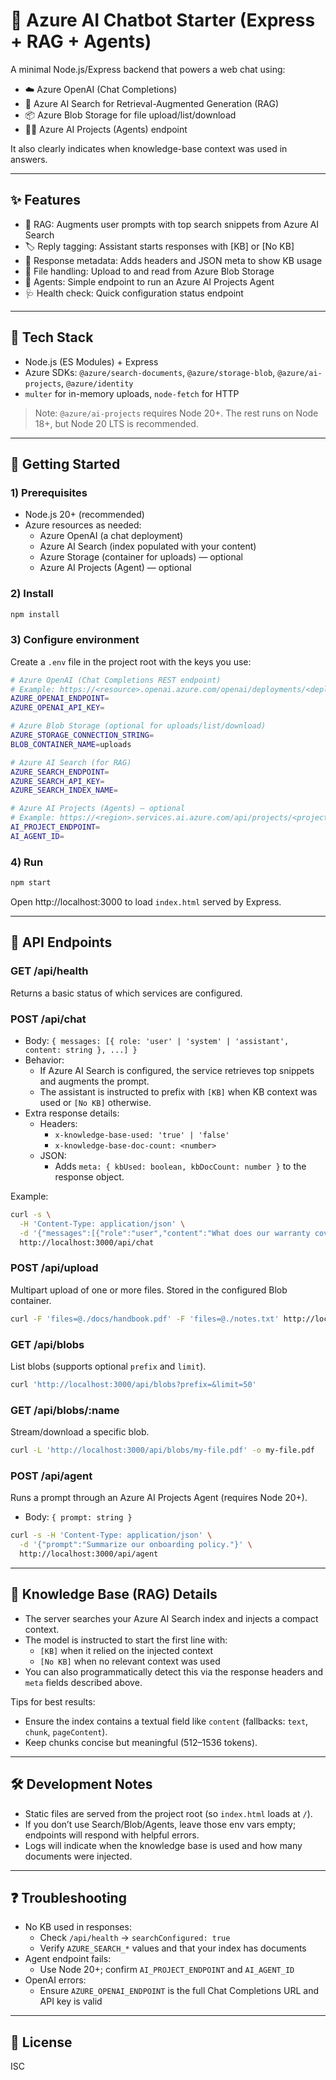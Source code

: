 # 🤖 Azure AI Chatbot Starter (Express + RAG + Agents)

A minimal Node.js/Express backend that powers a web chat using:

- ☁️ Azure OpenAI (Chat Completions)
- 🔎 Azure AI Search for Retrieval-Augmented Generation (RAG)
- 📦 Azure Blob Storage for file upload/list/download
- 🧑‍💼 Azure AI Projects (Agents) endpoint

It also clearly indicates when knowledge-base context was used in answers.

---

## ✨ Features

- 🧠 RAG: Augments user prompts with top search snippets from Azure AI Search
- 🏷️ Reply tagging: Assistant starts responses with [KB] or [No KB]
- 🧾 Response metadata: Adds headers and JSON meta to show KB usage
- 📁 File handling: Upload to and read from Azure Blob Storage
- 🧵 Agents: Simple endpoint to run an Azure AI Projects Agent
- 🩺 Health check: Quick configuration status endpoint

---

## 🧰 Tech Stack

- Node.js (ES Modules) + Express
- Azure SDKs: `@azure/search-documents`, `@azure/storage-blob`, `@azure/ai-projects`, `@azure/identity`
- `multer` for in-memory uploads, `node-fetch` for HTTP

> Note: `@azure/ai-projects` requires Node 20+. The rest runs on Node 18+, but Node 20 LTS is recommended.

---

## 🚀 Getting Started

### 1) Prerequisites

- Node.js 20+ (recommended)
- Azure resources as needed:
  - Azure OpenAI (a chat deployment)
  - Azure AI Search (index populated with your content)
  - Azure Storage (container for uploads) — optional
  - Azure AI Projects (Agent) — optional

### 2) Install

```bash
npm install
```

### 3) Configure environment

Create a `.env` file in the project root with the keys you use:

```bash
# Azure OpenAI (Chat Completions REST endpoint)
# Example: https://<resource>.openai.azure.com/openai/deployments/<deployment>/chat/completions?api-version=2024-02-15-preview
AZURE_OPENAI_ENDPOINT=
AZURE_OPENAI_API_KEY=

# Azure Blob Storage (optional for uploads/list/download)
AZURE_STORAGE_CONNECTION_STRING=
BLOB_CONTAINER_NAME=uploads

# Azure AI Search (for RAG)
AZURE_SEARCH_ENDPOINT=
AZURE_SEARCH_API_KEY=
AZURE_SEARCH_INDEX_NAME=

# Azure AI Projects (Agents) — optional
# Example: https://<region>.services.ai.azure.com/api/projects/<projectName>
AI_PROJECT_ENDPOINT=
AI_AGENT_ID=
```

### 4) Run

```bash
npm start
```

Open http://localhost:3000 to load `index.html` served by Express.

---

## 🔌 API Endpoints

### GET /api/health

Returns a basic status of which services are configured.

### POST /api/chat

- Body: `{ messages: [{ role: 'user' | 'system' | 'assistant', content: string }, ...] }`
- Behavior:
  - If Azure AI Search is configured, the service retrieves top snippets and augments the prompt.
  - The assistant is instructed to prefix with `[KB]` when KB context was used or `[No KB]` otherwise.
- Extra response details:
  - Headers:
    - `x-knowledge-base-used: 'true' | 'false'`
    - `x-knowledge-base-doc-count: <number>`
  - JSON:
    - Adds `meta: { kbUsed: boolean, kbDocCount: number }` to the response object.

Example:

```bash
curl -s \
  -H 'Content-Type: application/json' \
  -d '{"messages":[{"role":"user","content":"What does our warranty cover?"}]}' \
  http://localhost:3000/api/chat
```

### POST /api/upload

Multipart upload of one or more files. Stored in the configured Blob container.

```bash
curl -F 'files=@./docs/handbook.pdf' -F 'files=@./notes.txt' http://localhost:3000/api/upload
```

### GET /api/blobs

List blobs (supports optional `prefix` and `limit`).

```bash
curl 'http://localhost:3000/api/blobs?prefix=&limit=50'
```

### GET /api/blobs/:name

Stream/download a specific blob.

```bash
curl -L 'http://localhost:3000/api/blobs/my-file.pdf' -o my-file.pdf
```

### POST /api/agent

Runs a prompt through an Azure AI Projects Agent (requires Node 20+).

- Body: `{ prompt: string }`

```bash
curl -s -H 'Content-Type: application/json' \
  -d '{"prompt":"Summarize our onboarding policy."}' \
  http://localhost:3000/api/agent
```

---

## 🧠 Knowledge Base (RAG) Details

- The server searches your Azure AI Search index and injects a compact context.
- The model is instructed to start the first line with:
  - `[KB]` when it relied on the injected context
  - `[No KB]` when no relevant context was used
- You can also programmatically detect this via the response headers and `meta` fields described above.

Tips for best results:

- Ensure the index contains a textual field like `content` (fallbacks: `text`, `chunk`, `pageContent`).
- Keep chunks concise but meaningful (512–1536 tokens).

---

## 🛠️ Development Notes

- Static files are served from the project root (so `index.html` loads at `/`).
- If you don’t use Search/Blob/Agents, leave those env vars empty; endpoints will respond with helpful errors.
- Logs will indicate when the knowledge base is used and how many documents were injected.

---

## ❓ Troubleshooting

- No KB used in responses:
  - Check `/api/health` → `searchConfigured: true`
  - Verify `AZURE_SEARCH_*` values and that your index has documents
- Agent endpoint fails:
  - Use Node 20+; confirm `AI_PROJECT_ENDPOINT` and `AI_AGENT_ID`
- OpenAI errors:
  - Ensure `AZURE_OPENAI_ENDPOINT` is the full Chat Completions URL and API key is valid

---

## 📄 License

ISC
